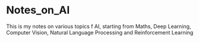# Notes_on_AI
This is my notes on various topics f AI, starting from Maths, Deep Learning, Computer Vision, Natural Language Processing and Reinforcement Learning
